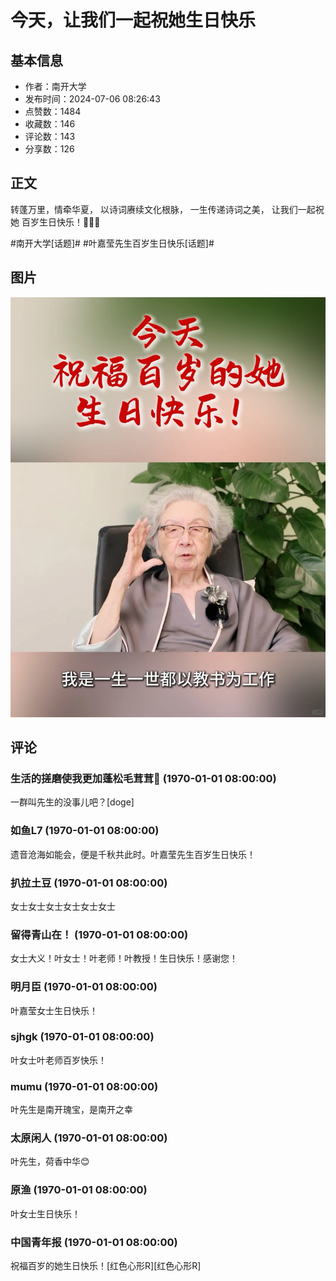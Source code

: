 # 今天，让我们一起祝她生日快乐

## 基本信息

- 作者：南开大学
- 发布时间：2024-07-06 08:26:43
- 点赞数：1484
- 收藏数：146
- 评论数：143
- 分享数：126

## 正文

转蓬万里，情牵华夏，
以诗词赓续文化根脉，
一生传递诗词之美，
让我们一起祝她
百岁生日快乐！🎂🎂🎂
	
#南开大学[话题]# #叶嘉莹先生百岁生日快乐[话题]#

## 图片

![图片](images/2c6038bc72147a9321d6652546f9a3bd.jpg)

## 评论

### 生活的搓磨使我更加蓬松毛茸茸🦁 (1970-01-01 08:00:00)

一群叫先生的没事儿吧？[doge]

### 如鱼L7 (1970-01-01 08:00:00)

遗音沧海如能会，便是千秋共此时。叶嘉莹先生百岁生日快乐！

### 扒拉土豆 (1970-01-01 08:00:00)

女士女士女士女士女士女士

### 留得青山在！ (1970-01-01 08:00:00)

女士大义！叶女士！叶老师！叶教授！生日快乐！感谢您！

### 明月臣 (1970-01-01 08:00:00)

叶嘉莹女士生日快乐！

### sjhgk (1970-01-01 08:00:00)

叶女士叶老师百岁快乐！

### mumu (1970-01-01 08:00:00)

叶先生是南开瑰宝，是南开之幸

### 太原闲人 (1970-01-01 08:00:00)

叶先生，荷香中华😊

### 原渔 (1970-01-01 08:00:00)

叶女士生日快乐！

### 中国青年报 (1970-01-01 08:00:00)

祝福百岁的她生日快乐！[红色心形R][红色心形R]

